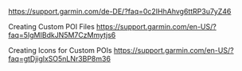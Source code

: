 https://support.garmin.com/de-DE/?faq=0c2IHhAhvg6ttRP3u7yZ46

Creating Custom POI Files
https://support.garmin.com/en-US/?faq=5IgMIBdkJN5M7CzMmytjs6

Creating Icons for Custom POIs
https://support.garmin.com/en-US/?faq=gtDjiglxSO5nLNr3BP8m36

